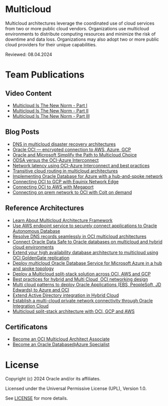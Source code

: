 # Multicloud

Multicloud architectures leverage the coordinated use of cloud services from two or more public cloud vendors. Organizations use multicloud environments to distribute computing resources and minimize the risk of downtime and data loss. Organizations may also adopt two or more public cloud providers for their unique capabilities. 

Reviewed: 08.04.2024

# Team Publications

## Video Content

- [Multicloud Is The New Norm - Part I](https://www.youtube.com/watch?v=WzyJiAXldDM)
- [Multicloud Is The New Norm - Part II](https://www.youtube.com/watch?v=27L_ZeF1o9Q)
- [Multicloud Is The New Norm - Part III](https://www.youtube.com/watch?v=qesCk_nIvY8) 

## Blog Posts

- [DNS in multicloud disaster recovery architectures](https://blogs.oracle.com/cloud-infrastructure/post/dns-in-multicloud-disaster-recovery-architectures)
- [Oracle OCI — encrypted connection to AWS, Azure, GCP](https://aviatrix.com/blog/oracle-oci-encrypted-connection/)
- [Oracle and Microsoft Simplify the Path to Multicloud Choice](https://blogs.oracle.com/cloud-infrastructure/post/simplify-path-to-multicloud-choice)
- [ODSA versus the OCI-Azure Interconnect](https://blogs.oracle.com/cloud-infrastructure/post/odsa-versus-oci-azure-interconnect)
- [Network latency using OCI-Azure Interconnect and best practices](https://blogs.oracle.com/cloud-infrastructure/post/network-latency-oci-azure-best-practices)
- [Transitive cloud routing in multicloud architectures](https://blogs.oracle.com/cloud-infrastructure/post/transitive-routing-in-multicloud-architectures)
- [Implementing Oracle Database for Azure with a hub-and-spoke network](https://blogs.oracle.com/cloud-infrastructure/post/implementing-oracledb-azure-hubandspoke-network)
- [Connecting OCI to GCP with Equinix Network Edge](https://blogs.oracle.com/cloud-infrastructure/connecting-oracle-cloud-infrastructure-to-google-cloud-platform-with-equinix-network-edge-cloud-router)
- [Connecting OCI to AWS with Megaport](https://blogs.oracle.com/cloud-infrastructure/connecting-oracle-cloud-infrastructure-to-amazon-vpc-with-megaport-cloud-router)
- [Connecting on prem network to OCI with Colt on demand](https://blogs.oracle.com/cloud-infrastructure/connecting-your-on-premises-network-to-oracle-cloud-with-colt-on-demand)

## Reference Architectures

- [Learn About Multicloud Architecture Framework](https://docs.oracle.com/en/solutions/learn-about-multicloud-arch-framework/index.html)
- [Use AWS endpoint service to securely connect applications to Oracle Autonomous Database](https://docs.oracle.com/en/solutions/adb-endpoint-in-aws/index.html)
- [Resolve DNS records seamlessly in OCI multicloud architectures](https://docs.oracle.com/en/solutions/resolve-dns-oci/index.html#GUID-84375E55-F207-4A72-84E8-C17CE0CE6BF3)
- [Connect Oracle Data Safe to Oracle databases on multicloud and hybrid cloud environments](https://docs.oracle.com/en/solutions/data-safe-multicloud-ods-hybrid/index.html)
- [Extend your high availability database architecture to multicloud using OCI GoldenGate replication](https://docs.oracle.com/en/solutions/oci-multicloud-db-replication-goldengate/index.html)
- [Deploy multicloud Oracle Database Service for Microsoft Azure in a hub and spoke topology](https://docs.oracle.com/en/solutions/odsa-azure-hub-spoke/index.html)
- [Deploy a Multicloud split-stack solution across OCI, AWS and GCP](https://docs.oracle.com/en/solutions/oci-aws-gcp-multicloud/index)
- [Best practices for hybrid and Multi Cloud  OCI networking design](https://docs.oracle.com/en/solutions/oci-best-practices-networking/index.html)
- [Multi cloud patterns to deploy Oracle Applications (EBS, PeopleSoft, JD Edwards) to Azure and OCI](https://learn.microsoft.com/en-us/azure/virtual-machines/workloads/oracle/oracle-oci-applications)
- [Extend Active Directory integration in Hybrid Cloud](https://docs.oracle.com/en/solutions/integrate-oci-msft-ad/)
- [Establish a multi-cloud private network connectivity through Oracle Integration Cloud](https://docs.oracle.com/en/solutions/multi-cloud-with-oic/index.html)
- [Multicloud split-stack architecture with OCI, GCP and AWS](https://docs.oracle.com/en/solutions/oci-aws-gcp-multicloud/index.html)

## Certificatons
 
- [Become an OCI Multicloud Architect Associate](https://mylearn.oracle.com/ou/learning-path/become-an-oci-multicloud-architect/120606)
- [Become an Oracle Database@Azure Specialist](https://mylearn.oracle.com/ou/learning-path/become-an-oracle-databaseazure-specialist/135857)

# License

Copyright (c) 2024 Oracle and/or its affiliates.

Licensed under the Universal Permissive License (UPL), Version 1.0.

See [LICENSE](https://github.com/oracle-devrel/technology-engineering/blob/main/LICENSE) for more details.
